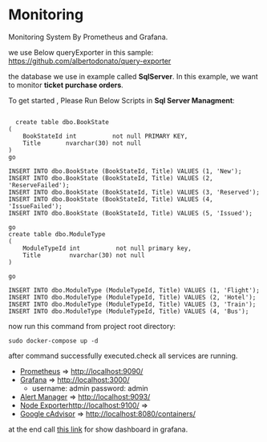 # Monitoring
Monitoring System By Prometheus and Grafana. 

we use Below queryExporter in this sample:
https://github.com/albertodonato/query-exporter

the database we use in example called <b>SqlServer</b>.
In this example, we want to monitor <b>ticket purchase orders</b>.

To get started , Please Run Below Scripts in <b>Sql Server Managment</b>:
<pre><code>
  create table dbo.BookState
(
    BookStateId int          not null PRIMARY KEY,
    Title       nvarchar(30) not null
)
go

INSERT INTO dbo.BookState (BookStateId, Title) VALUES (1, 'New');
INSERT INTO dbo.BookState (BookStateId, Title) VALUES (2, 'ReserveFailed');
INSERT INTO dbo.BookState (BookStateId, Title) VALUES (3, 'Reserved');
INSERT INTO dbo.BookState (BookStateId, Title) VALUES (4, 'IssueFailed');
INSERT INTO dbo.BookState (BookStateId, Title) VALUES (5, 'Issued');

go
create table dbo.ModuleType
(
    ModuleTypeId int          not null primary key,
    Title        nvarchar(30) not null
)

go

INSERT INTO dbo.ModuleType (ModuleTypeId, Title) VALUES (1, 'Flight');
INSERT INTO dbo.ModuleType (ModuleTypeId, Title) VALUES (2, 'Hotel');
INSERT INTO dbo.ModuleType (ModuleTypeId, Title) VALUES (3, 'Train');
INSERT INTO dbo.ModuleType (ModuleTypeId, Title) VALUES (4, 'Bus');
</code></pre>

now run this command from project root directory:

<code>sudo docker-compose up -d </code>

after command successfully executed.check all services are running.

<ul>
<li><a href="http://localhost:9090/" rel="nofollow">Prometheus</a>  =&gt; <a href="http://localhost:9090/" rel="nofollow">http://localhost:9090/</a></li>
<li><a href="http://localhost:3000/" rel="nofollow">Grafana</a> =&gt; <a href="http://localhost:3000/" rel="nofollow">http://localhost:3000/</a>
<ul>
<li>username: admin password: admin</li>
</ul>
</li>
<li><a href="http://localhost:9093/" rel="nofollow">Alert Manager</a> =&gt; <a href="http://localhost:9093/" rel="nofollow">http://localhost:9093/</a></li>
<li><a href="http://localhost:9100/" rel="nofollow">Node Exporter</a><a href="http://localhost:9100/" rel="nofollow">http://localhost:9100/</a> =&gt; </li>
<li><a href="http://localhost:8080/containers/" rel="nofollow">Google cAdvisor</a> =&gt; <a href="http://localhost:8080/containers/" rel="nofollow">http://localhost:8080/containers/</a></li>
</ul>

at the end call <a href="http://localhost:3000" rel="nofollow">this link</a> for show dashboard in grafana.


